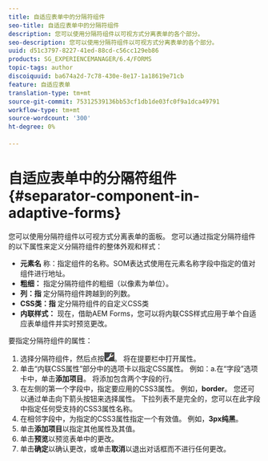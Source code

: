 ```yaml
---
title: 自适应表单中的分隔符组件
seo-title: 自适应表单中的分隔符组件
description: 您可以使用分隔符组件以可视方式分离表单的各个部分。
seo-description: 您可以使用分隔符组件以可视方式分离表单的各个部分。
uuid: d51c3797-8227-41ed-88cd-c56cc129eb86
products: SG_EXPERIENCEMANAGER/6.4/FORMS
topic-tags: author
discoiquuid: ba674a2d-7c78-430e-8e17-1a18619e71cb
feature: 自适应表单
translation-type: tm+mt
source-git-commit: 75312539136bb53cf1db1de03fc0f9a1dca49791
workflow-type: tm+mt
source-wordcount: '300'
ht-degree: 0%

---
```



# 自适应表单中的分隔符组件{#separator-component-in-adaptive-forms}

您可以使用分隔符组件以可视方式分离表单的面板。 您可以通过指定分隔符组件的以下属性来定义分隔符组件的整体外观和样式：

* **元素名** 称：指定组件的名称。SOM表达式使用在元素名称字段中指定的值对组件进行地址。
* **粗细：** 指定分隔符组件的粗细（以像素为单位）。
* **列：指** 定分隔符组件跨越到的列数。
* **CSS类：指** 定分隔符组件的自定义CSS类
* **内联样式：** 现在，借助AEM Forms，您可以将内联CSS样式应用于单个自适应表单组件并实时预览更改。

要指定分隔符组件的属性：

1. 选择分隔符组件，然后点按![cmppr](assets/cmppr.png)。 将在提要栏中打开属性。
1. 单击“内联CSS属性”部分中的选项卡以指定CSS属性。 例如：a.在“字段”选项卡中，单击&#x200B;**添加项目**。 将添加包含两个字段的行。
1. 在左侧的第一个字段中，指定要应用的CSS3属性。 例如，**border**。 您还可以通过单击向下箭头按钮来选择属性。 下拉列表不是完全的，您可以在此字段中指定任何受支持的CSS3属性名称。
1. 在相邻字段中，为指定的CSS3属性指定一个有效值。 例如，**3px纯黑**。
1. 单击&#x200B;**添加项目**&#x200B;以指定其他属性及其值。
1. 单击&#x200B;**预览**&#x200B;以预览表单中的更改。
1. 单击&#x200B;**确定**&#x200B;以确认更改，或单击**取消**以退出对话框而不进行任何更改。


